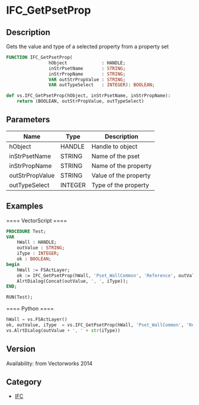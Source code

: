 # IFC_GetPsetProp

## Description
Gets the value and type of a selected property from a property set

```pascal
FUNCTION IFC_GetPsetProp(
				hObject             : HANDLE;
				inStrPsetName       : STRING;
				inStrPropName       : STRING;
				VAR outStrPropValue : STRING;
				VAR outTypeSelect   : INTEGER): BOOLEAN;
```

```python
def vs.IFC_GetPsetProp(hObject, inStrPsetName, inStrPropName):
    return (BOOLEAN, outStrPropValue, outTypeSelect)
```

## Parameters
|Name|Type|Description|
|---|---|---|
|hObject|HANDLE|Handle to object|
|inStrPsetName|STRING|Name of the pset|
|inStrPropName|STRING|Name of the property|
|outStrPropValue|STRING|Value of the property|
|outTypeSelect|INTEGER|Type of the property|

## Examples
==== VectorScript ====
```pascal
PROCEDURE Test;
VAR
	hWall : HANDLE;
	outValue : STRING;
	iType : INTEGER;
	ok : BOOLEAN;
begin
	hWall := FSActLayer;
	ok := IFC_GetPsetProp(hWall, 'Pset_WallCommon', 'Reference', outValue, iType);
	AlrtDialog(Concat(outValue, ', ', iType));
END;

RUN(Test);
```
==== Python ====
```python
hWall = vs.FSActLayer()
ok, outValue, iType  = vs.IFC_GetPsetProp(hWall, 'Pset_WallCommon', 'Reference')
vs.AlrtDialog(outValue + ', ' + str(iType))
```

## Version
Availability: from Vectorworks 2014

## Category
* [IFC](../Categories/IFC.md)
